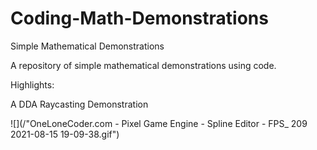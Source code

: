 # Coding-Math-Demonstrations
Simple Mathematical Demonstrations

A repository of simple mathematical demonstrations using code. 

Highlights:

A DDA Raycasting Demonstration

![](/"OneLoneCoder.com - Pixel Game Engine - Spline Editor - FPS_ 209 2021-08-15 19-09-38.gif")
